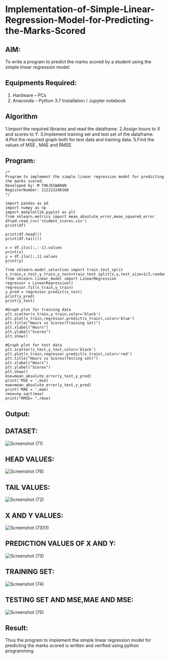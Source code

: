 # Implementation-of-Simple-Linear-Regression-Model-for-Predicting-the-Marks-Scored

## AIM:
To write a program to predict the marks scored by a student using the simple linear regression model.

## Equipments Required:
1. Hardware – PCs
2. Anaconda – Python 3.7 Installation / Jupyter notebook

## Algorithm
1.Import the required libraries and read the dataframe.
2.Assign hours to X and scores to Y.
3.Implement training set and test set of the dataframe.
4.Plot the required graph both for test data and training data.
5.Find the values of MSE , MAE and RMSE.

## Program:
```
/*
Program to implement the simple linear regression model for predicting the marks scored.
Developed by: M THEJESWARAN
RegisterNumber: 212223240168
*/

import pandas as pd
import numpy as np
import matplotlib.pyplot as plt
from sklearn.metrics import mean_absolute_error,mean_squared_error
df=pd.read_csv('student_scores.csv')
print(df)

print(df.head())
print(df.tail())

x = df.iloc[:,:-1].values
print(x)
y = df.iloc[:,1].values
print(y)

from sklearn.model_selection import train_test_split
x_train,x_test,y_train,y_test=train_test_split(x,y,test_size=1/3,random_state=0)
from sklearn.linear_model import LinearRegression
regressor = LinearRegression()
regressor.fit(x_train,y_train)
y_pred = regressor.predict(x_test)
print(y_pred)
print(y_test)

#Graph plot for training data
plt.scatter(x_train,y_train,color='black')
plt.plot(x_train,regressor.predict(x_train),color='blue')
plt.title("Hours vs Scores(Training set)")
plt.xlabel("Hours")
plt.ylabel("Scores")
plt.show()

#Graph plot for test data
plt.scatter(x_test,y_test,color='black')
plt.plot(x_train,regressor.predict(x_train),color='red')
plt.title("Hours vs Scores(Testing set)")
plt.xlabel("Hours")
plt.ylabel("Scores")
plt.show()
mse=mean_absolute_error(y_test,y_pred)
print('MSE = ',mse)
mae=mean_absolute_error(y_test,y_pred)
print('MAE = ',mae)
rmse=np.sqrt(mse)
print("RMSE= ",rmse)
```

## Output:

## DATASET:
![Screenshot (71)](https://github.com/user-attachments/assets/66cb55b4-9048-4f22-a5f7-5e4bbf7069d9)

## HEAD VALUES:
![Screenshot (76)](https://github.com/user-attachments/assets/9af85c60-5f5d-44ea-9df9-2c2700540ac3)

## TAIL VALUES:
![Screenshot (72)](https://github.com/user-attachments/assets/9235711a-cde1-4ef7-8dbf-31e48bfda55b)

## X AND Y VALUES:
![Screenshot (73)(1)](https://github.com/user-attachments/assets/d0920126-89c6-415c-8fa2-f9f6953a64b2)

## PREDICTION VALUES OF X AND Y:
![Screenshot (73)](https://github.com/user-attachments/assets/b7a9d0ee-e7e7-4838-a071-9cc868193226)

## TRAINING SET:
![Screenshot (74)](https://github.com/user-attachments/assets/f6b098f4-6a79-4450-8c57-efc6cd3d8b84)

## TESTING SET AND MSE,MAE AND MSE:
![Screenshot (75)](https://github.com/user-attachments/assets/d7e3f30d-9071-4ec2-83e9-7e6c13c58af1)

## Result:
Thus the program to implement the simple linear regression model for predicting the marks scored is written and verified using python programming.
